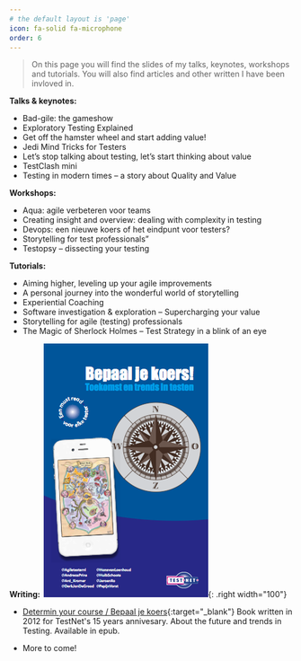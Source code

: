 ```yaml
---
# the default layout is 'page'
icon: fa-solid fa-microphone
order: 6
---
```


<blockquote class="prompt-info">On this page you will find the slides of my talks, keynotes, workshops and tutorials. You will also find articles and other written I have been invloved in.</blockquote>

**Talks & keynotes:**
- Bad-gile: the gameshow
- Exploratory Testing Explained
- Get off the hamster wheel and start adding value!
- Jedi Mind Tricks for Testers
- Let’s stop talking about testing, let’s start thinking about value
- TestClash mini 
- Testing in modern times – a story about Quality and Value

**Workshops:**
- Aqua: agile verbeteren voor teams
- Creating insight and overview: dealing with complexity in testing
- Devops: een nieuwe koers of het eindpunt voor testers?
- Storytelling for test professionals”
- Testopsy – dissecting your testing

**Tutorials:**
- Aiming higher, leveling up your agile improvements
- A personal journey into the wonderful world of storytelling
- Experiential Coaching
- Software investigation & exploration – Supercharging your value
- Storytelling for agile (testing) professionals
- The Magic of Sherlock Holmes – Test Strategy in a blink of an eye


**Writing:**
![Bepaal je koers](/assets/img/bepaaljekoers.png){: .right width="100"}
- [Determin your course / Bepaal je koers](/assets/files/testnet_bepaal_je_koers.epub){:target="_blank"}
    Book written in 2012 for TestNet's 15 years annivesary. About the future and trends in Testing. Available in epub.



-   More to come!
